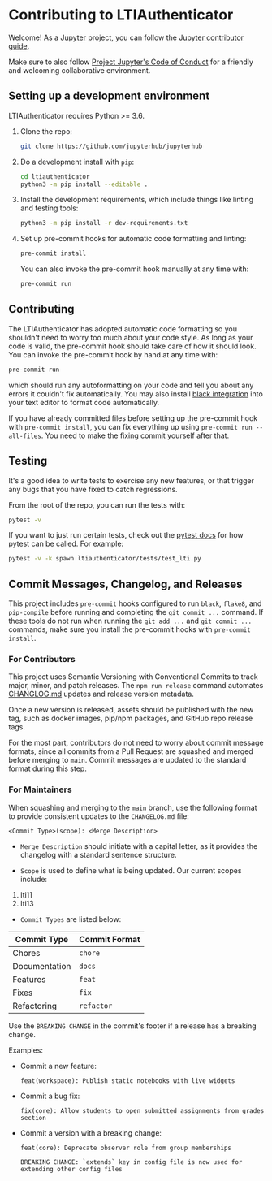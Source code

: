 # Contributing to LTIAuthenticator

Welcome! As a [Jupyter](https://jupyter.org) project, you can follow the [Jupyter contributor guide](https://jupyter.readthedocs.io/en/latest/contributing/content-contributor.html).

Make sure to also follow [Project Jupyter's Code of Conduct](https://github.com/jupyter/governance/blob/master/conduct/code_of_conduct.md) for a friendly and welcoming collaborative environment.

## Setting up a development environment

LTIAuthenticator requires Python >= 3.6.

1. Clone the repo:

   ```bash
   git clone https://github.com/jupyterhub/jupyterhub
   ```

2. Do a development install with `pip`:

   ```bash
   cd ltiauthenticator
   python3 -m pip install --editable .
   ```

3. Install the development requirements, which include things like linting and testing tools:

   ```bash
   python3 -m pip install -r dev-requirements.txt
   ```

4. Set up pre-commit hooks for automatic code formatting and linting:

   ```bash
   pre-commit install
   ```

   You can also invoke the pre-commit hook manually at any time with:

   ```bash
   pre-commit run
   ```

## Contributing

The LTIAuthenticator has adopted automatic code formatting so you shouldn't need to worry too much about your code style.
As long as your code is valid, the pre-commit hook should take care of how it should look. You can invoke the pre-commit hook by hand at any time with:

```bash
pre-commit run
```

which should run any autoformatting on your code and tell you about any errors it couldn't fix automatically. You may also install [black integration](https://github.com/psf/black#editor-integration) into your text editor to format code automatically.

If you have already committed files before setting up the pre-commit hook with `pre-commit install`, you can fix everything up using `pre-commit run --all-files`. You need to make the fixing commit yourself after that.

## Testing

It's a good idea to write tests to exercise any new features, or that trigger any bugs that you have fixed to catch regressions.

From the root of the repo, you can run the tests with:

```bash
pytest -v
```

If you want to just run certain tests, check out the [pytest docs](https://pytest.readthedocs.io/en/latest/usage.html)
for how pytest can be called. For example:

```bash
pytest -v -k spawn ltiauthenticator/tests/test_lti.py
```

## Commit Messages, Changelog, and Releases

This project includes `pre-commit` hooks configured to run `black`, `flake8`, and `pip-compile` before running and completing the `git commit ...` command. If these tools do not run when running the `git add ...` and `git commit ...` commands, make sure you install the pre-commit hooks with `pre-commit install`.

### For Contributors

This project uses Semantic Versioning with Conventional Commits to track major, minor, and patch releases. The `npm run release` command automates [CHANGLOG.md](./CHANGELOG.md) updates and release version metadata.

Once a new version is released, assets should be published with the new tag, such as docker images, pip/npm packages, and GitHub repo release tags.

For the most part, contributors do not need to worry about commit message formats, since all commits from a Pull Request are squashed and merged before merging to `main`. Commit messages are updated to the standard format during this step.

### For Maintainers

When squashing and merging to the `main` branch, use the following format to provide consistent updates to the `CHANGELOG.md` file:

    <Commit Type>(scope): <Merge Description>

- `Merge Description` should initiate with a capital letter, as it provides the changelog with a standard sentence structure.

- `Scope` is used to define what is being updated. Our current scopes include:

1. lti11
3. lti13

- `Commit Types` are listed below:

| Commit Type | Commit Format |
| --- | --- |
| Chores | `chore` |
| Documentation | `docs` |
| Features | `feat` |
| Fixes | `fix` |
| Refactoring | `refactor` |

Use the `BREAKING CHANGE` in the commit's footer if a release has a breaking change.

Examples:

- Commit a new feature:

    ```
    feat(workspace): Publish static notebooks with live widgets
    ```

- Commit a bug fix:

    ```
    fix(core): Allow students to open submitted assignments from grades section
    ```

- Commit a version with a breaking change:

    ```
    feat(core): Deprecate observer role from group memberships

    BREAKING CHANGE: `extends` key in config file is now used for extending other config files
    ```

